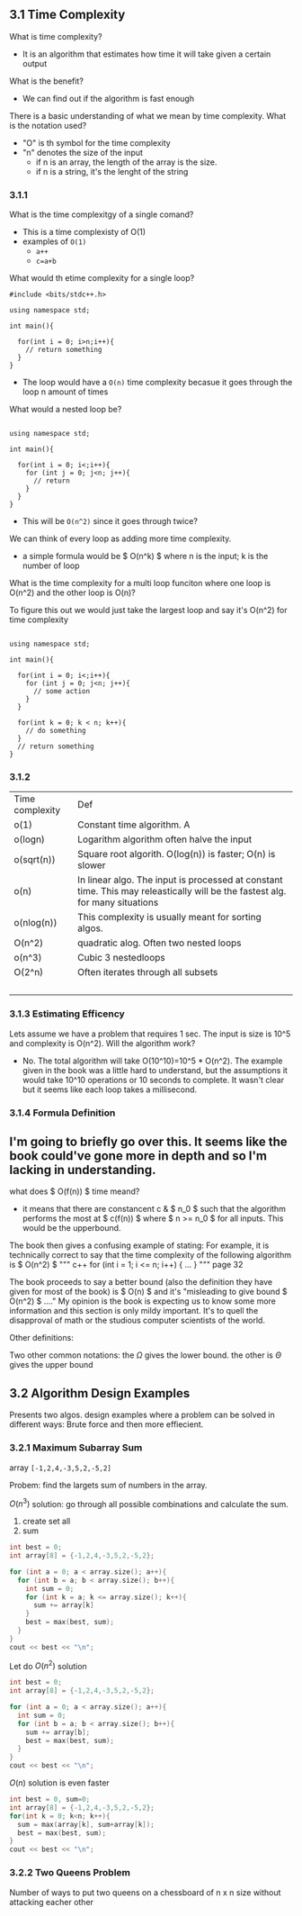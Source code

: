 ## 3.1 Time Complexity

What is time complexity?

- It is an algorithm that estimates how time it will take given a certain output

What is the benefit?

- We can find out if the algorithm is fast enough

There is a basic understanding of what we mean by time complexity. What is the notation used?

- "O" is th symbol for the time complexity
- "n" denotes the size of the input
  - if n is an array, the length of the array is the size.
  - if n is a string, it's the lenght of the string

### 3.1.1

What is the time complexitgy of a single comand?

- This is a time complexisty of O(1)
- examples of `O(1)`
  - `a++`
  - `c=a+b`

What would th etime complexity for a single loop?

```
#include <bits/stdc++.h>

using namespace std;

int main(){

  for(int i = 0; i>n;i++){
    // return something
  }
}
```

- The loop would have a `O(n)` time complexity becasue it goes through the loop n amount of times

What would a nested loop be?

```

using namespace std;

int main(){

  for(int i = 0; i<;i++){
    for (int j = 0; j<n; j++){
      // return
    }
  }
}
```

- This will be `O(n^2)` since it goes through twice?

We can think of every loop as adding more time complexity.

- a simple formula would be $ O(n^k) $ where n is the input; k is the number of loop

What is the time complexity for a multi loop funciton where one loop is O(n^2) and the other loop is O(n)?

To figure this out we would just take the largest loop and say it's O(n^2) for time complexity

```

using namespace std;

int main(){

  for(int i = 0; i<;i++){
    for (int j = 0; j<n; j++){
      // some action
    }
  }

  for(int k = 0; k < n; k++){
    // do something
  }
  // return something
}
```

### 3.1.2

<table><tbody><tr><td>Time complexity</td><td>Def</td></tr><tr><td>o(1)</td><td>Constant time algorithm. A</td></tr><tr><td>o(logn)</td><td>Logarithm algorithm often halve the input</td></tr><tr><td>o(sqrt(n))</td><td>Square root algorith. O(log(n)) is faster; O(n) is slower</td></tr><tr><td>o(n)</td><td>In linear algo. The input is processed at constant time. This may releastically will be the fastest alg. for many situations</td></tr><tr><td>o(nlog(n))</td><td>This complexity is usually meant for sorting algos.</td></tr><tr><td>O(n^2)</td><td>quadratic alog. Often two nested loops</td></tr><tr><td>o(n^3)</td><td>Cubic 3 nestedloops</td></tr><tr><td>O(2^n)</td><td>Often iterates through all subsets</td></tr><tr><td>&nbsp;</td><td>&nbsp;</td></tr></tbody></table>

### 3.1.3 Estimating Efficency

Lets assume we have a problem that requires 1 sec. The input is size is 10^5 and complexity is O(n^2). Will the algorithm work?

- No. The total algorithm will take O(10^10)=10^5 * O(n^2). The example given in the book was a little hard to understand, but the assumptions it would take 10^10 operations or 10 seconds to complete. It wasn't clear but it seems like each loop takes a millisecond.

### 3.1.4 Formula Definition

I'm going to briefly go over this. It seems like the book could've gone more in depth and so I'm lacking in understanding.
----

what does $ O(f(n)) $ time meand?
- it means that there are constancent c & $ n_0 $ such that the algorithm performs the most at $ c(f(n)) $ where $ n >= n_0 $ for all inputs. This would be the upperbound.

The book then gives a confusing example of stating: 
    For example, it is technically correct to say that the time complexity of the following algorithm is $ O(n^2) $ 
    """ c++
    for (int i = 1; i <= n; i++) {
      ...
    }
    """
  page 32

The book proceeds to say a better bound (also the definition they have given for most of the book) is $ O(n) $ and it's "misleading to give bound $ O(n^2) $ ...."
My opinion is the book is expecting us to know some more information and this section is only mildy important. It's to quell the disapproval of math or the studious computer scientists of the world. 

Other definitions:

Two other common notations: the $\Omega$ gives the lower bound.  the other is $\Theta$ gives the upper bound


## 3.2 Algorithm Design Examples

Presents two algos. design examples where a problem can be solved in different ways: Brute force and then more effiecient.

### 3.2.1 Maximum Subarray Sum

array `[-1,2,4,-3,5,2,-5,2]`

Probem: find the largets sum of numbers in the array.


$O(n^3)$ solution: go through all possible combinations and calculate the sum.
1. create set all
2. sum

```c++
int best = 0;
int array[8] = {-1,2,4,-3,5,2,-5,2};

for (int a = 0; a < array.size(); a++){
  for (int b = a; b < array.size(); b++){
    int sum = 0;
    for (int k = a; k <= array.size(); k++){
      sum += array[k]
    }
    best = max(best, sum);
  }
}
cout << best << "\n";

```
Let do $O(n^2)$ solution

```c++
int best = 0;
int array[8] = {-1,2,4,-3,5,2,-5,2};

for (int a = 0; a < array.size(); a++){
  int sum = 0;
  for (int b = a; b < array.size(); b++){
    sum += array[b];
    best = max(best, sum);
  }
}
cout << best << "\n";

```

$O(n)$ solution is even faster 

```c++
int best = 0, sum=0;
int array[8] = {-1,2,4,-3,5,2,-5,2};
for(int k = 0; k<n; k++){
  sum = max(array[k], sum+array[k]);
  best = max(best, sum);
}
cout << best << "\n";

```

### 3.2.2 Two Queens Problem

Number of ways to put two queens on a chessboard of n x n size without attacking eacher other







